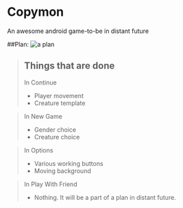 # Copymon
An awesome android game-to-be in distant future



##Plan:
![a plan](http://s18.postimg.org/vobzp1wa1/copyyy_New_Page.png)



> Things that are done
> --------------------  
> In Continue
> * Player movement
> * Creature template
  
> In New Game
> * Gender choice
> * Creature choice
  
> In Options
> * Various working buttons
> * Moving background
  
>  In Play With Friend
>  * Nothing. It will be a part of a plan in distant future.
